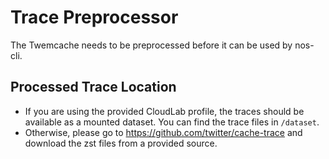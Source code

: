 # Trace Preprocessor

The Twemcache needs to be preprocessed before it can be used by nos-cli.

## Processed Trace Location

* If you are using the provided CloudLab profile, the traces should be available as a mounted dataset.
  You can find the trace files in `/dataset`.
* Otherwise, please go to https://github.com/twitter/cache-trace and download the zst files from a provided source.

